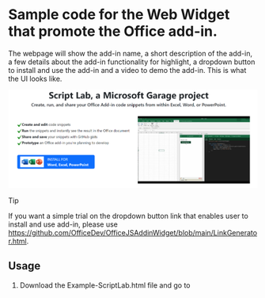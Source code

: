 # Sample code for the Web Widget that promote the Office add-in.

The webpage will show the add-in name, a short description of the add-in, a few details about the add-in functionality for highlight, a dropdown button to install and use the add-in and a video to demo the add-in. This is what the UI looks like.

<img alt="DemoUI.png" src="https://github.com/OfficeDev/OfficeJSAddinWidget/blob/main/Example-ScriptLab-DemoUI.png">

> [!TIP]
> If you want a simple trial on the dropdown button link that enables user to install and use add-in, please use https://github.com/OfficeDev/OfficeJSAddinWidget/blob/main/LinkGenerator.html.

## Usage

1. Download the Example-ScriptLab.html file and go to <script> at line 55.

2. Config the paramenters under "Paramenters that need to config" part.<br>
	a. <strong>addinId</strong><br>
		This is the unique add-in ID. You can get the correct value by following below steps.<br>
		&emsp;1) Go to https://appsource.microsoft.com/en-US/ from your browser.<br>
		&emsp;2) Input your Office add-in name in the search bar on top center of AppSource homepage.<br>
		&emsp;3) Click your add-in in the seach results.<br>
		&emsp;4) The add-in information page will be automatically displayed in current tab.<br>
		&emsp;5) The add-in ID is in the URL.<br>
   For example, if the URL is https://appsource.microsoft.com/en-US/product/office/WA104380862?tab=Overview, then "WA104380862" is the add-in ID that you should input for this parameter in sample code.
		
	b. <strong>addinName</strong><br>
		This is the add-in name. You can get the correct value by following below steps.<br>
		&emsp;1) Go to the webpage in 2.a.4).<br>
		&emsp;2) The add-in name is displayed as the title on right of the add-in icon.<br>
   For example, if the webpage is https://appsource.microsoft.com/en-US/product/office/WA104380862?tab=Overview, then "Script Lab, a Microsoft Garage project" is the add-in ID that you should input for this parameter in sample code.
		
	c. <strong>wordOnlineSupported, excelOnlineSupported, powerpointOnlineSupported, desktopSupported</strong><br>
		This is the Office products that this add-in supports. You can get the correct value by following below steps.<br>
		&emsp;1) Go to the webpage in 2.a.4).<br>
		&emsp;2) Click "details + support" tab on the webpage.<br>
		&emsp;3) Scroll down to "Products supported" section.<br>
			&emsp;&emsp;- If "Word on the web" is in the list, then set wordOnlineSupported to true. Otherwise, set it to false.<br>
			&emsp;&emsp;- If "Excel on the web" is in the list, then set excelOnlineSupported to true. Otherwise, set it to false.<br>
			&emsp;&emsp;- If "PowerPoint on the web" is in the list, then set powerpointOnlineSupported to true. Otherwise, set it to false.<br>
			&emsp;&emsp;- If any item contains "Windows" or "Mac", then set desktopSupported to true. Otherwise, set it to false.<br>
			
	d. <strong>addinShortDescription</strong><br>
		This is the short description for the add-in which is displayed on the webpage. Please customize it as you need. 
		
	e. <strong>addinDetails</strong><br>
		This is for descriptions about the add-in functionalities displayed on the webpage. It is implemented as 2D Array. Each row is one piece of description. The first column is the highlighted text for summary of current description, and the second column is for more explanation for currect description. Please customize the text as you need.
		
   Note: It is free for you to add/remove the row count to display more/less descriptions. But if you prefer to not use 2D Array, please also update the for Loop in setContent() which is located at line 95 to line 103. 
		
	f. <strong>demoVideoID</strong><br>
		This is the ID for the youtube video that display on the webpage. Please follow below step to get it.<br>
		&emsp;1) Open your youtube video in browser.<br>
   		&emsp;2) In the tab URL, the value for "v" parameter is the video ID.<br>
   	For example, if the youtube video URL is "https://www.youtube.com/watch?v=yt6os8zPUKc", then the video ID is "yt6os8zPUKc".
		
4. Save the html file and open by browser. Verify the UI and dropdown links works for your scenario.

5. Make any additional changes to the sample code as you need, and integrete it into your website.

## Special Notice

The project is currently for experiment and test only. 

The deeplink for the dropdown button is possible to change in the future when needed. In the case it changes, any user of this sample code may need to update your code.

The deeplink can successfully open an Office document with your add-in and the end users can use your add-in for below scenarios only.

1. The add-in is public published, so that it can be found from Office AppSource https://appsource.microsoft.com/.

2. The Office store is enabled for the end user.




## Contributing

This project welcomes contributions and suggestions.  Most contributions require you to agree to a
Contributor License Agreement (CLA) declaring that you have the right to, and actually do, grant us
the rights to use your contribution. For details, visit https://cla.opensource.microsoft.com.

When you submit a pull request, a CLA bot will automatically determine whether you need to provide
a CLA and decorate the PR appropriately (e.g., status check, comment). Simply follow the instructions
provided by the bot. You will only need to do this once across all repos using our CLA.

This project has adopted the [Microsoft Open Source Code of Conduct](https://opensource.microsoft.com/codeofconduct/).
For more information see the [Code of Conduct FAQ](https://opensource.microsoft.com/codeofconduct/faq/) or
contact [opencode@microsoft.com](mailto:opencode@microsoft.com) with any additional questions or comments.

## Trademarks

This project may contain trademarks or logos for projects, products, or services. Authorized use of Microsoft 
trademarks or logos is subject to and must follow 
[Microsoft's Trademark & Brand Guidelines](https://www.microsoft.com/en-us/legal/intellectualproperty/trademarks/usage/general).
Use of Microsoft trademarks or logos in modified versions of this project must not cause confusion or imply Microsoft sponsorship.
Any use of third-party trademarks or logos are subject to those third-party's policies.
